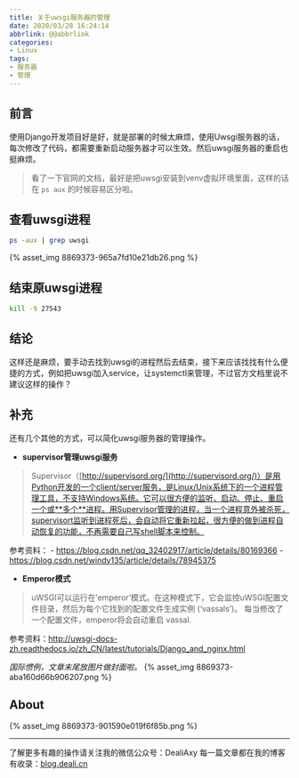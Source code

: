 ```yaml
---
title: 关于uwsgi服务器的管理
date: 2020/03/28 16:24:14
abbrlink: @@abbrlink
categories:
- Linux
tags:
- 服务器
- 管理
---
```

## 前言
使用Django开发项目好是好，就是部署的时候太麻烦，使用Uwsgi服务器的话，每次修改了代码，都需要重新启动服务器才可以生效。然后uwsgi服务器的重启也挺麻烦。

>看了一下官网的文档，最好是把uwsgi安装到venv虚拟环境里面，这样的话在 `ps aux` 的时候容易区分啦。

## 查看uwsgi进程
```bash
ps -aux | grep uwsgi
```
{% asset_img 8869373-965a7fd10e21db26.png %}


## 结束原uwsgi进程
```bash
kill -9 27543
```

## 结论
这样还是麻烦，要手动去找到uwsgi的进程然后去结束，接下来应该找找有什么便捷的方式，例如把uwsgi加入service，让systemctl来管理，不过官方文档里说不建议这样的操作？


## 补充
还有几个其他的方式，可以简化uwsgi服务器的管理操作。
- **supervisor管理uwsgi服务**
>Supervisor（[http://supervisord.org/](http://supervisord.org/)）是用Python开发的一个client/server服务，是Linux/Unix系统下的一个进程管理工具，不支持Windows系统。它可以很方便的监听、启动、停止、重启一个或**多个**进程。用Supervisor管理的进程，当一个进程意外被杀死，supervisort监听到进程死后，会自动将它重新拉起，很方便的做到进程自动恢复的功能，不再需要自己写shell脚本来控制。

参考资料：
    - https://blog.csdn.net/qq_32402917/article/details/80169366
    - https://blog.csdn.net/windy135/article/details/78945375

- **Emperor模式**
>uWSGI可以运行在’emperor’模式。在这种模式下，它会监控uWSGI配置文件目录，然后为每个它找到的配置文件生成实例 (‘vassals’)。
>每当修改了一个配置文件，emperor将会自动重启 vassal.

参考资料：http://uwsgi-docs-zh.readthedocs.io/zh_CN/latest/tutorials/Django_and_nginx.html


*国际惯例，文章末尾放图片做封面啦。*
{% asset_img 8869373-aba160d66b906207.png %}

## About
{% asset_img 8869373-901590e019f6f85b.png %}

---------------
了解更多有趣的操作请关注我的微信公众号：DealiAxy
每一篇文章都在我的博客有收录：[blog.deali.cn](http://blog.deali.cn)
